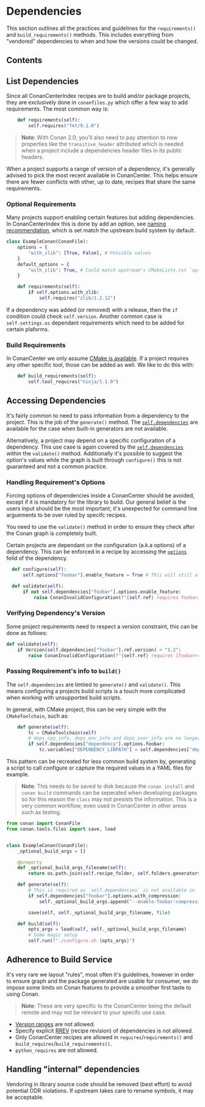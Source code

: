 # Dependencies

This section outlines all the practices and guidelines for the `requirements()` and `build_requirements()` methods. This includes everything
from "vendored" dependencies to when and how the versions could be changed.

<!-- toc -->
## Contents<!-- endToc -->

## List Dependencies

Since all ConanCenterIndex recipes are to build and/or package projects, they are exclusively done in `conanfiles.py` which offer a few
way to add requirements. The most common way is:

```py
    def requirements(self):
        self.requires("fmt/9.1.0")
```

> **Note**: With Conan 2.0, you'll also need to pay attention to new properties like the `transitive_header` attributed which is
> needed when a project include a dependencies header files in its public headers.

When a project supports a range of version of a dependency, it's generally advised to pick the most recent available in ConanCenter.
This helps ensure there are fewer conflicts with other, up to date, recipes that share the same requirements.

### Optional Requirements

Many projects support enabling certain features but adding dependencies. In ConanCenterIndex this is done by add an option, see
[naming recommendation](conanfile_attributes.md#recommended-names), which is set match the upstream build system by default.

```py
class ExampleConan(ConanFile):
    options = {
        "with_zlib": [True, False], # Possible values
    }
    default_options = {
        "with_zlib": True, # Could match upstream's CMakeLists.txt `option(with_zlib "" ON)`
    }

    def requirements(self):
        if self.options.with_zlib:
            self.requires("zlib/1.2.12")
```

If a dependency was added (or removed) with a release, then the `if` condition could check `self.version`. Another common case is
`self.settings.os` dependant requirements which need to be added for certain plaforms.

### Build Requirements

In ConanCenter we only assume
[CMake is available](../faqs.md#why-recipes-that-use-build-tools-like-cmake-that-have-packages-in-conan-center-do-not-use-it-as-a-build-require-by-default).
If a project requires any other specific tool, those can be added as well. We like to do this with:

```py
    def build_requirements(self):
        self.tool_requires("ninja/1.1.0")
```

## Accessing Dependencies

It's fairly common to need to pass information from a dependency to the project. This is the job of the `generate()` method.
The [`self.dependencies`](https://docs.conan.io/en/latest/reference/conanfile/dependencies.html?highlight=generate) are available
for the case when built-in generators are not available.

Alternatively, a project may depend on a specific configuration of a dependency. This use case is again covered by the
[`self.dependencies`](https://docs.conan.io/en/latest/reference/conanfile/dependencies.html?highlight=validate) within the
`validate()` method. Additionally it's possible to suggest the option's values while the graph is built through `configure()`
this is not guaranteed and not a common practice.

### Handling Requirement's Options

Forcing options of dependencies inside a ConanCenter should be avoided, except if it is mandatory for the library to build.
Our general belief is the users input should be the most important; it's unexpected for command line arguements to be over ruled
by specifc recipes.

You need to use the `validate()` method in order to ensure they check after the Conan graph is completely built.

Certain projects are dependant on the configuration (a.k.a options) of a dependency. This can be enforced in a recipe by
accessing the [`options`](https://docs.conan.io/en/latest/reference/conanfile/dependencies.html?highlight=options) feild of
the dependency.

```py
  def configure(self):
      self.options["foobar"].enable_feature = True # This will still allow users to override this option

  def validate(self):
      if not self.dependencies["foobar"].options.enable_feature:
          raise ConanInvalidConfiguration(f"{self.ref} requires foobar/*:enable_feature=True.")
```

### Verifying Dependency's Version

Some project requirements need to respect a version constraint, this can be done as follows:

```py
def validate(self):
    if Version(self.dependencies["foobar"].ref.version) < "1.2":
        raise ConanInvalidConfiguration(f"{self.ref} requires [foobar>=1.2] to build and work.")
```

### Passing Requirement's info to `build()`

The `self.dependencies` are limtied to `generate()` and `validate()`. This means configuring a projects build scripts
is a touch more complicated when working with unsupported build scripts.

In general, with CMake project, this can be very simple with the `CMakeToolchain`, such as:

```py
    def generate(self):
        tc = CMakeToolchain(self)
        # deps_cpp_info, deps_env_info and deps_user_info are no longer used
        if self.dependencies["dependency"].options.foobar:
            tc.variables["DEPENDENCY_LIBPATH"] = self.dependencies["dependency"].cpp_info.libdirs
```

This pattern can be recreated for less common build system by, generating a script to call configure or  capture the
required values in a YAML files for example.

> **Note**: This needs to be saved to disk because the `conan install` and `conan build` commands can be seperated when
> developing packages so for this reason the `class` may not presists the information. This is a very common workflow,
> even used in ConanCenter in other areas such as testing.

```py
from conan import ConanFile
from conan.tools.files import save, load


class ExampleConan(ConanFile):
    _optional_build_args = []

    @property
    def _optional_build_args_filename(self):
        return os.path.join(self.recipe_folder, self.folders.generators, "build_args.yml")

    def generate(self):
        # This is required as `self.dependencies` is not available in `build()` or `test()`
        if self.dependencies["foobar"].options.with_compression:
            self._optional_build_args.append("--enable-foobar-compression")

        save(self, self._optional_build_args_filename, file)

    def build(self):
        opts_args = load(self, self._optional_build_args_filename)
        # Some magic setup
        self.run(f"./configure.sh {opts_args}")
```

## Adherence to Build Service

It's very rare we layout "rules", most often it's guidelines, however in order to ensure graph and the package generated are usable
for consumer, we do impose some limits on Conan features to provide a smoother first taste to using Conan.

> **Note**: These are very specific to the ConanCenter being the default remote and may not be relevant to your specifc use case.

* [Version ranges](https://docs.conan.io/en/latest/versioning/version_ranges.html) are not allowed.
* Specify explicit [RREV](https://docs.conan.io/en/latest/versioning/revisions.html) (recipe revision) of dependencies is not allowed.
* Only ConanCenter recipes are allowed in `requires`/`requirements()` and `build_requires`/`build_requirements()`.
* `python_requires` are not allowed.

## Handling "internal" dependencies

Vendoring in library source code should be removed (best effort) to avoid potential ODR violations. If upstream takes care to rename
symbols, it may be acceptable.
